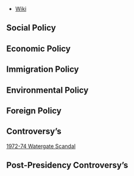 - [Wiki](https://en.wikipedia.org/wiki/Richard_Nixon)
## Social Policy

## Economic Policy

## Immigration Policy

## Environmental Policy

## Foreign Policy

## Controversy’s

[1972-74 Watergate Scandal](1972-74%20Watergate%20Scandal)
## Post-Presidency Controversy’s
